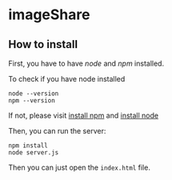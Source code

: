 # imageShare

## How to install

First, you have to have *node* and *npm* installed.

To check if you have node installed
```
node --version
npm --version
```

If not, please visit [install npm](https://github.com/npm/npm) and [install node](https://nodejs.org/download/)

Then, you can run the server:
```
npm install
node server.js
```

Then you can just open the `index.html` file.
